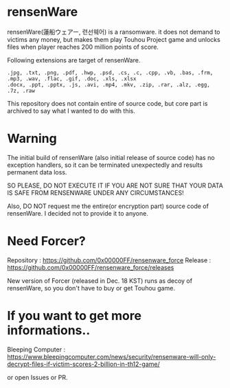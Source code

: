 # rensenWare
rensenWare(蓮船ウェアー, 련선웨어) is a ransomware. it does not demand to victims any money, but makes them play Touhou Project game and unlocks files when player reaches 200 million points of score.

Following extensions are target of rensenWare.
```
.jpg, .txt, .png, .pdf, .hwp, .psd, .cs, .c, .cpp, .vb, .bas, .frm, .mp3, .wav, .flac, .gif, .doc, .xls, .xlsx
.docx, .ppt, .pptx, .js, .avi, .mp4, .mkv, .zip, .rar, .alz, .egg, .7z, .raw
```
This repository does not contain entire of source code, but core part is archived to say what I wanted to do with this.

# Warning
The initial build of rensenWare (also initial release of source code) has no exception handlers, so it can be terminated unexpectedly and results permanent data loss.

SO PLEASE, DO NOT EXECUTE IT IF YOU ARE NOT SURE THAT YOUR DATA IS SAFE FROM RENSENWARE UNDER ANY CIRCUMSTANCES!

Also, DO NOT request me the entire(or encryption part) source code of rensenWare. I decided not to provide it to anyone.

# Need Forcer?
Repository : https://github.com/0x00000FF/rensenware_force
Release : https://github.com/0x00000FF/rensenware_force/releases

New version of Forcer (released in Dec. 18 KST) runs as decoy of rensenWare, so you don't have to buy or get Touhou game.

# If you want to get more informations..
Bleeping Computer : https://www.bleepingcomputer.com/news/security/rensenware-will-only-decrypt-files-if-victim-scores-2-billion-in-th12-game/

or open Issues or PR.
